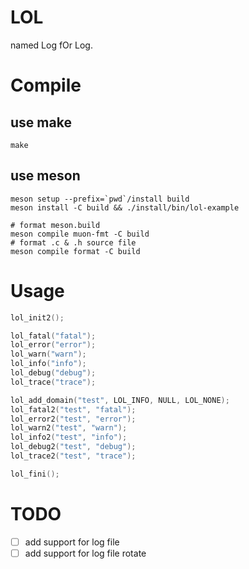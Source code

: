 # LOL
named Log fOr Log.

# Compile

## use make

```shell
make
```

## use meson

```shell
meson setup --prefix=`pwd`/install build
meson install -C build && ./install/bin/lol-example

# format meson.build
meson compile muon-fmt -C build
# format .c & .h source file
meson compile format -C build
```

# Usage

```c
lol_init2();

lol_fatal("fatal");
lol_error("error");
lol_warn("warn");
lol_info("info");
lol_debug("debug");
lol_trace("trace");

lol_add_domain("test", LOL_INFO, NULL, LOL_NONE);
lol_fatal2("test", "fatal");
lol_error2("test", "error");
lol_warn2("test", "warn");
lol_info2("test", "info");
lol_debug2("test", "debug");
lol_trace2("test", "trace");

lol_fini();
```

# TODO

- [ ] add support for log file
- [ ] add support for log file rotate
